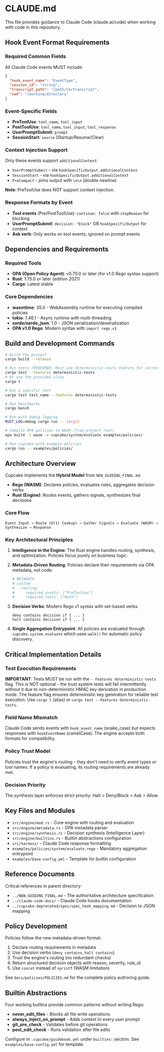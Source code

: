 # CLAUDE.md

This file provides guidance to Claude Code (claude.ai/code) when working with code in this repository.

## Hook Event Format Requirements

### Required Common Fields
All Claude Code events MUST include:
```json
{
  "hook_event_name": "EventType",
  "session_id": "string",
  "transcript_path": "/path/to/transcript",
  "cwd": "/working/directory"
}
```

### Event-Specific Fields
- **PreToolUse**: `tool_name`, `tool_input`
- **PostToolUse**: `tool_name`, `tool_input`, `tool_response`
- **UserPromptSubmit**: `prompt`
- **SessionStart**: `source` (Startup/Resume/Clear)

### Context Injection Support
Only these events support `additionalContext`:
- `UserPromptSubmit` - via `hookSpecificOutput.additionalContext`
- `SessionStart` - via `hookSpecificOutput.additionalContext`
- `PreCompact` - joins output with `\n\n` (double newline)

**Note**: PreToolUse does NOT support context injection.

### Response Formats by Event
- **Tool events** (Pre/PostToolUse): `continue: false` with `stopReason` for blocking
- **UserPromptSubmit**: `decision: "block"` OR `hookSpecificOutput` for context
- **Ask verb**: Only works on tool events, ignored on prompt events

## Dependencies and Requirements

### Required Tools
- **OPA (Open Policy Agent)**: v0.70.0 or later (for v1.0 Rego syntax support)
- **Rust**: 1.75.0 or later (edition 2021)
- **Cargo**: Latest stable

### Core Dependencies
- **wasmtime**: 35.0 - WebAssembly runtime for executing compiled policies
- **tokio**: 1.46.1 - Async runtime with multi-threading
- **serde/serde_json**: 1.0 - JSON serialization/deserialization
- **OPA v1.0 Rego**: Modern syntax with `import rego.v1`

## Build and Development Commands

```bash
# Build the project
cargo build --release

# Run tests (REQUIRED: Must use deterministic-tests feature for correct test behavior)
cargo test --features deterministic-tests
# Or use the provided alias
cargo t

# Run a specific test
cargo test test_name --features deterministic-tests

# Run benchmarks
cargo bench

# Run with debug logging
RUST_LOG=debug cargo run -- [args]

# Compile OPA policies to WASM (from project root)
opa build -t wasm -e cupcake/system/evaluate examples/policies/

# Run cupcake with example policies
cargo run -- examples/policies/
```

## Architecture Overview

Cupcake implements the **Hybrid Model** from `NEW_GUIDING_FINAL.md`:
- **Rego (WASM)**: Declares policies, evaluates rules, aggregates decision verbs
- **Rust (Engine)**: Routes events, gathers signals, synthesizes final decisions

### Core Flow

```
Event Input → Route (O(1) lookup) → Gather Signals → Evaluate (WASM) → Synthesize → Response
```

### Key Architectural Principles

1. **Intelligence in the Engine**: The Rust engine handles routing, synthesis, and optimization. Policies focus purely on business logic.

2. **Metadata-Driven Routing**: Policies declare their requirements via OPA metadata, not code:
   ```yaml
   # METADATA
   # custom:
   #   routing:
   #     required_events: ["PreToolUse"]
   #     required_tools: ["Bash"]
   ```

3. **Decision Verbs**: Modern Rego v1 syntax with set-based verbs:
   ```rego
   deny contains decision if { ... }
   halt contains decision if { ... }
   ```

4. **Single Aggregation Entrypoint**: All policies are evaluated through `cupcake.system.evaluate` which uses `walk()` for automatic policy discovery.

## Critical Implementation Details

### Test Execution Requirements
**IMPORTANT**: Tests MUST be run with the `--features deterministic-tests` flag. This is NOT optional - the trust system tests will fail intermittently without it due to non-deterministic HMAC key derivation in production mode. The feature flag ensures deterministic key generation for reliable test execution. Use `cargo t` (alias) or `cargo test --features deterministic-tests`.

### Field Name Mismatch
Claude Code sends events with `hook_event_name` (snake_case) but expects responses with `hookEventName` (camelCase). The engine accepts both formats for compatibility.

### Policy Trust Model
Policies trust the engine's routing - they don't need to verify event types or tool names. If a policy is evaluating, its routing requirements are already met.

### Decision Priority
The synthesis layer enforces strict priority: Halt > Deny/Block > Ask > Allow

## Key Files and Modules

- `src/engine/mod.rs` - Core engine with routing and evaluation
- `src/engine/metadata.rs` - OPA metadata parser
- `src/engine/synthesis.rs` - Decision synthesis (Intelligence Layer)
- `src/engine/builtins.rs` - Builtin abstractions configuration
- `src/harness/` - Claude Code response formatting
- `examples/policies/system/evaluate.rego` - Mandatory aggregation entrypoint
- `examples/base-config.yml` - Template for builtin configuration

## Reference Documents

Critical references in parent directory:
- `../NEW_GUIDING_FINAL.md` - The authoritative architecture specification
- `../claude-code-docs/` - Claude Code hooks documentation
- `../cupcake-deprecated/spec/spec_hook_mapping.md` - Decision to JSON mapping

## Policy Development

Policies follow the new metadata-driven format:
1. Declare routing requirements in metadata
2. Use decision verbs (`deny contains`, `halt contains`)
3. Trust the engine's routing (no redundant checks)
4. Return structured decision objects with reason, severity, rule_id
5. Use `concat` instead of `sprintf` (WASM limitation)

See `docs/policies/POLICIES.md` for the complete policy authoring guide.

## Builtin Abstractions

Four working builtins provide common patterns without writing Rego:
- **never_edit_files** - Blocks all file write operations
- **always_inject_on_prompt** - Adds context to every user prompt
- **git_pre_check** - Validates before git operations
- **post_edit_check** - Runs validation after file edits

Configure in `.cupcake/guidebook.yml` under `builtins:` section. See `examples/base-config.yml` for template.